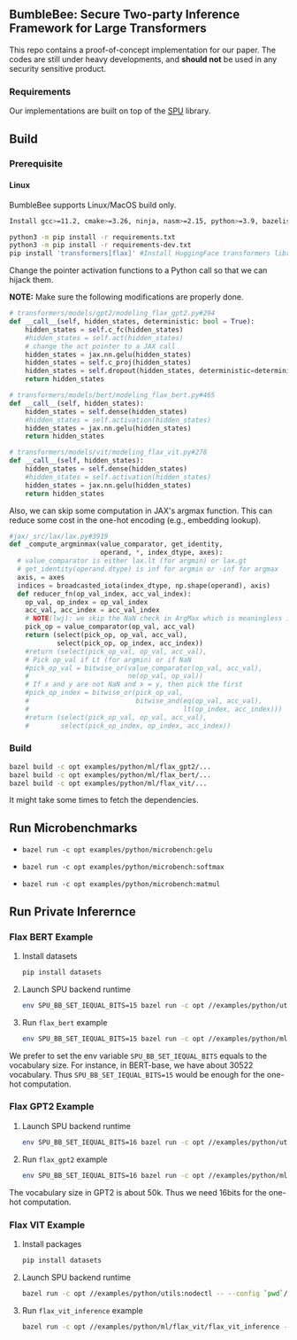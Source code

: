 ## BumbleBee: Secure Two-party Inference Framework for Large Transformers

This repo contains a proof-of-concept implementation for our paper.
The codes are still under heavy developments, and **should not** be used in any security sensitive product.

### Requirements

Our implementations are built on top of the  [SPU](https://github.com/secretflow/spu) library.

## Build

### Prerequisite

#### Linux

BumbleBee supports Linux/MacOS build only.

```sh
Install gcc>=11.2, cmake>=3.26, ninja, nasm>=2.15, python>=3.9, bazelisk, xxd, lld

python3 -m pip install -r requirements.txt
python3 -m pip install -r requirements-dev.txt
pip install 'transformers[flax]' #Install HuggingFace transformers library
```

Change the pointer activation functions to a Python call so that we can hijack them.

**NOTE:** Make sure the following modifications are properly done. 

```python
# transformers/models/gpt2/modeling_flax_gpt2.py#294
def __call__(self, hidden_states, deterministic: bool = True):
    hidden_states = self.c_fc(hidden_states)
    #hidden_states = self.act(hidden_states)  
    # change the act pointer to a JAX call
    hidden_states = jax.nn.gelu(hidden_states)
    hidden_states = self.c_proj(hidden_states)
    hidden_states = self.dropout(hidden_states, deterministic=deterministic)
    return hidden_states

# transformers/models/bert/modeling_flax_bert.py#465
def __call__(self, hidden_states):
    hidden_states = self.dense(hidden_states)
    #hidden_states = self.activation(hidden_states)
    hidden_states = jax.nn.gelu(hidden_states)
    return hidden_states

# transformers/models/vit/modeling_flax_vit.py#278
def __call__(self, hidden_states):
    hidden_states = self.dense(hidden_states)
    #hidden_states = self.activation(hidden_states)
    hidden_states = jax.nn.gelu(hidden_states)
    return hidden_states
```

Also, we can skip some computation in JAX's argmax function. 
This can reduce some cost in the one-hot encoding (e.g., embedding lookup).

```python
#jax/_src/lax/lax.py#3919
def _compute_argminmax(value_comparator, get_identity,
                       operand, *, index_dtype, axes):
  # value_comparator is either lax.lt (for argmin) or lax.gt
  # get_identity(operand.dtype) is inf for argmin or -inf for argmax
  axis, = axes
  indices = broadcasted_iota(index_dtype, np.shape(operand), axis)
  def reducer_fn(op_val_index, acc_val_index):
    op_val, op_index = op_val_index
    acc_val, acc_index = acc_val_index
    # NOTE(lwj): we skip the NaN check in ArgMax which is meaningless in MPC
    pick_op = value_comparator(op_val, acc_val)
    return (select(pick_op, op_val, acc_val),
            select(pick_op, op_index, acc_index))
    #return (select(pick_op_val, op_val, acc_val),
    # Pick op_val if Lt (for argmin) or if NaN
    #pick_op_val = bitwise_or(value_comparator(op_val, acc_val),
    #                         ne(op_val, op_val))
    # If x and y are not NaN and x = y, then pick the first
    #pick_op_index = bitwise_or(pick_op_val,
    #                           bitwise_and(eq(op_val, acc_val),
    #                                       lt(op_index, acc_index)))
    #return (select(pick_op_val, op_val, acc_val),
    #        select(pick_op_index, op_index, acc_index))
```

### Build

```sh
bazel build -c opt examples/python/ml/flax_gpt2/...
bazel build -c opt examples/python/ml/flax_bert/...
bazel build -c opt examples/python/ml/flax_vit/...
```

It might take some times to fetch the dependencies.

## Run Microbenchmarks

* `bazel run -c opt examples/python/microbench:gelu`

* `bazel run -c opt examples/python/microbench:softmax`

* `bazel run -c opt examples/python/microbench:matmul`


## Run Private Inferernce

### Flax BERT Example

1. Install datasets

    ```sh
    pip install datasets
    ```

2. Launch SPU backend runtime

    ```sh
    env SPU_BB_SET_IEQUAL_BITS=15 bazel run -c opt //examples/python/utils:nodectl -- --config `pwd`/examples/python/conf/2pc.json up
    ```

3. Run `flax_bert` example

    ```sh
    env SPU_BB_SET_IEQUAL_BITS=15 bazel run -c opt //examples/python/ml/flax_bert -- --config `pwd`/examples/python/conf/2pc.json
    ```

We prefer to set the env variable `SPU_BB_SET_IEQUAL_BITS` equals to the vocabulary size. For instance, in BERT-base, we have about 30522 vocabulary.
Thus `SPU_BB_SET_IEQUAL_BITS=15` would be enough for the one-hot computation.

### Flax GPT2 Example

1. Launch SPU backend runtime

    ```sh
    env SPU_BB_SET_IEQUAL_BITS=16 bazel run -c opt //examples/python/utils:nodectl -- --config `pwd`/examples/python/conf/2pc.json up
    ```

2. Run `flax_gpt2` example

    ```sh
    env SPU_BB_SET_IEQUAL_BITS=16 bazel run -c opt //examples/python/ml/flax_gpt2 -- --config `pwd`/examples/python/conf/2pc.json
    ```
The vocabulary size in GPT2 is about 50k. Thus we need 16bits for the one-hot computation.

### Flax VIT Example

1. Install packages

    ```sh
    pip install datasets
    ```

2. Launch SPU backend runtime

    ```sh
    bazel run -c opt //examples/python/utils:nodectl -- --config `pwd`/examples/python/conf/2pc.json up
    ```

3. Run `flax_vit_inference` example

    ```sh
    bazel run -c opt //examples/python/ml/flax_vit/flax_vit_inference -- --config `pwd`/examples/python/conf/2pc.json
    ```
